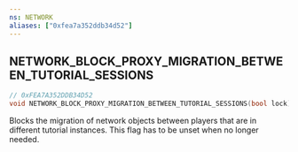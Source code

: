```yaml
---
ns: NETWORK
aliases: ["0xfea7a352ddb34d52"]
---
```

## NETWORK_BLOCK_PROXY_MIGRATION_BETWEEN_TUTORIAL_SESSIONS

```c
// 0xFEA7A352DDB34D52
void NETWORK_BLOCK_PROXY_MIGRATION_BETWEEN_TUTORIAL_SESSIONS(bool lock);
```

Blocks the migration of network objects between players that are in different tutorial instances. This flag has to be unset when no longer needed.

